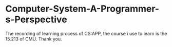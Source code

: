 # Computer-System-A-Programmer-s-Perspective
The recording of learning process of CS:APP, the course i use to learn is the 15.213 of CMU.
Thank you.
